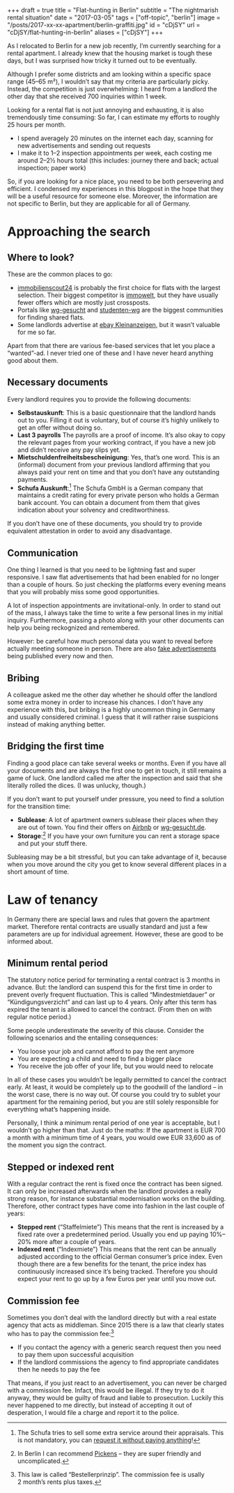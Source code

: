 +++
draft = true
title = "Flat-hunting in Berlin"
subtitle = "The nightmarish rental situation"
date = "2017-03-05"
tags = ["off-topic", "berlin"]
image = "/posts/2017-xx-xx-apartment/berlin-graffiti.jpg"
id = "cDjSY"
url = "cDjSY/flat-hunting-in-berlin"
aliases = ["cDjSY"]
+++

As I relocated to Berlin for a new job recently, I’m currently searching for a rental apartment. I already knew that the housing market is tough these days, but I was surprised how tricky it turned out to be eventually.

Although I prefer some districts and am looking within a specific space range (45–65 m²), I wouldn’t say that my criteria are particularly picky. Instead, the competition is just overwhelming: I heard from a landlord the other day that she received 700 inquiries within 1 week.

Looking for a rental flat is not just annoying and exhausting, it is also tremendously time consuming: So far, I can estimate my efforts to roughly 25 hours per month.

- I spend averagely 20 minutes on the internet each day, scanning for new advertisements and sending out requests
- I make it to 1–2 inspection appointments per week, each costing me around 2–2½ hours total (this includes: journey there and back; actual inspection; paper work)

So, if you are looking for a nice place, you need to be both persevering and efficient. I condensed my experiences in this blogpost in the hope that they will be a useful resource for someone else. Moreover, the information are not specific to Berlin, but they are applicable for all of Germany.

# Approaching the search

## Where to look?

These are the common places to go:

- [immobilienscout24](https://www.immobilienscout24.de/) is probably the first choice for flats with the largest selection. Their biggest competitor is [immowelt](https://www.immowelt.de/), but they have usually fewer offers which are mostly just crossposts.
- Portals like [wg-gesucht](http://www.wg-gesucht.de/) and [studenten-wg](https://www.studenten-wg.de/) are the biggest communities for finding shared flats.
- Some landlords advertise at [ebay Kleinanzeigen](https://www.ebay-kleinanzeigen.de/), but it wasn’t valuable for me so far.

Apart from that there are various fee-based services that let you place a “wanted”-ad. I never tried one of these and I have never heard anything good about them.

## Necessary documents

Every landlord requires you to provide the following documents:

- **Selbstauskunft**: This is a basic questionnaire that the landlord hands out to you. Filling it out is voluntary, but of course it’s highly unlikely to get an offer without doing so.
- **Last 3 payrolls** The payrolls are a proof of income. It’s also okay to copy the relevant pages from your working contract, if you have a new job and didn’t receive any pay slips yet.
- **Mietschuldenfreiheitsbescheinigung**: Yes, that’s one word. This is an (informal) document from your previous landlord affirming that you always paid your rent on time and that you don’t have any outstanding payments.
- **Schufa Auskunft**:[^1] The Schufa GmbH is a German company that maintains a credit rating for every private person who holds a German bank account. You can obtain a document from them that gives indication about your solvency and creditworthiness.

If you don’t have one of these documents, you should try to provide equivalent attestation in order to avoid any disadvantage.

## Communication

One thing I learned is that you need to be lightning fast and super responsive. I saw flat advertisements that had been enabled for no longer than a couple of hours. So just checking the platforms every evening means that you will probably miss some good opportunities.

A lot of inspection appointments are invitational-only. In order to stand out of the mass, I always take the time to write a few personal lines in my initial inquiry. Furthermore, passing a photo along with your other documents can help you being reckognized and remembered.

However: be careful how much personal data you want to reveal before actually meeting someone in person. There are also [fake advertisements](https://blog.immobilienscout24.de/vorsicht-betrug-so-erkennen-sie-gefaelschte-immobilieninserate/) being published every now and then.

## Bribing

A colleague asked me the other day whether he should offer the landlord some extra money in order to increase his chances. I don’t have any experience with this, but bribing is a highly uncommon thing in Germany and usually considered criminal. I guess that it will rather raise suspicions instead of making anything better.

## Bridging the first time

Finding a good place can take several weeks or months. Even if you have all your documents and are always the first one to get in touch, it still remains a game of luck. One landlord called me after the inspection and said that she literally rolled the dices. (I was unlucky, though.)

If you don’t want to put yourself under pressure, you need to find a solution for the transition time:

- **Sublease**: A lot of apartment owners sublease their places when they are out of town. You find their offers on [Airbnb](https://www.airbnb.com) or [wg-gesucht.de](http://www.wg-gesucht.de/).
- **Storage**:[^2] If you have your own furniture you can rent a storage space and put your stuff there.

Subleasing may be a bit stressful, but you can take advantage of it, because when you move around the city you get to know several different places in a short amount of time.


# Law of tenancy

In Germany there are special laws and rules that govern the apartment market. Therefore rental contracts are usually standard and just a few parameters are up for individual agreement. However, these are good to be informed about.

## Minimum rental period

The statutory notice period for terminating a rental contract is 3 months in advance. But: the landlord can suspend this for the first time in order to prevent overly frequent fluctuation. This is called “Mindestmietdauer” or “Kündigungsverzicht” and can last up to 4 years. Only after this term has expired the tenant is allowed to cancel the contract. (From then on with regular notice period.)

Some people underestimate the severity of this clause. Consider the following scenarios and the entailing consequences:

- You loose your job and cannot afford to pay the rent anymore
- You are expecting a child and need to find a bigger place
- You receive the job offer of your life, but you would need to relocate

In all of these cases you wouldn’t be legally permitted to cancel the contract early. At least, it would be completely up to the goodwill of the landlord – in the worst case, there is no way out. Of course you could try to sublet your apartment for the remaining period, but you are still solely responsible for everything what’s happening inside.

Personally, I think a minimum rental period of one year is acceptable, but I wouldn’t go higher than that. Just do the maths: If the apartment is EUR 700 a month with a minimum time of 4 years, you would owe EUR 33,600 as of the moment you sign the contract.

## Stepped or indexed rent

With a regular contract the rent is fixed once the contract has been signed. It can only be increased afterwards when the landlord provides a really strong reason, for instance substantial modernisation works on the building. Therefore, other contract types have come into fashion in the last couple of years:

- **Stepped rent** (“Staffelmiete”) This means that the rent is increased by a fixed rate over a predetermined period. Usually you end up paying 10%–20% more after a couple of years.
- **Indexed rent** (“Indexmiete”) This means that the rent can be annually adjusted according to the official German consumer’s price index. Even though there are a few benefits for the tenant, the price index has continuously increased since it’s being tracked. Therefore you should expect your rent to go up by a few Euros per year until you move out.

## Commission fee

Sometimes you don’t deal with the landlord directly but with a real estate agency that acts as middleman. Since 2015 there is a law that clearly states who has to pay the commission fee:[^3]

- If you contact the agency with a generic search request then you need to pay them upon successful acquisition
- If the landlord commissions the agency to find appropriate candidates then he needs to pay the fee

That means, if you just react to an advertisement, you can never be charged with a commission fee. Infact, this would be illegal. If they try to do it anyway, they would be guilty of fraud and liable to prosecution. Luckily this never happened to me directly, but instead of accepting it out of desperation, I would file a charge and report it to the police.


[^1]: The Schufa tries to sell some extra service around their appraisals. This is not mandatory, you can [request it without paying anything](https://www.meineschufa.de/index.php?site=11_3_1)!
[^2]: In Berlin I can recommend [Pickens](https://www.pickens.de/) – they are super friendly and uncomplicated.
[^3]: This law is called “Bestellerprinzip”. The commission fee is usally 2 month’s rents plus taxes.